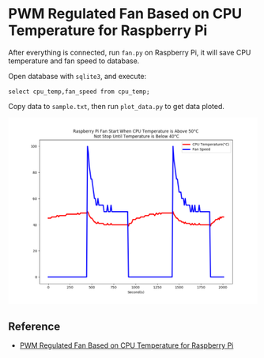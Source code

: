 # PWM Regulated Fan Based on CPU Temperature for Raspberry Pi

After everything is connected, run `fan.py` on Raspberry Pi, it will save CPU temperature and fan speed to database.

Open database with `sqlite3`, and execute:

```
select cpu_temp,fan_speed from cpu_temp;
```

Copy data to `sample.txt`, then run `plot_data.py` to get data ploted.

![](plot.png)


## Reference

 - [PWM Regulated Fan Based on CPU Temperature for Raspberry Pi](https://www.instructables.com/id/PWM-Regulated-Fan-Based-on-CPU-Temperature-for-Ras/)
